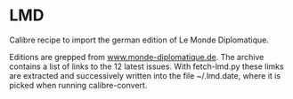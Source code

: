 LMD
===

Calibre recipe to import the german edition of Le Monde Diplomatique.

Editions are grepped from www.monde-diplomatique.de. The archive contains a list of links to the 12 latest issues. With fetch-lmd.py these limks are extracted and successively written into the file ~/.lmd.date, where it is picked when running calibre-convert.
